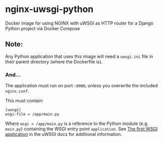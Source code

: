 # nginx-uwsgi-python
Docker image for using NGINX with uWSGI as HTTP router for a Django Python project via Docker Compose

## Note:
Any Python application that uses this image will need a ```uwsgi.ini``` file in their parent directory (where the Dockerfile is).
### And...
The application must run on port ```:8080```, unless you overwrite the included ```nginx.conf```.

This must contain:

    [uwsgi]
    wsgi-file = /app/main.py

Where ```wsgi = /app/main.py``` is a reference to the Python module (e.g. ```main.py```) containing the WSGI entry point ```application```. 
See [The first WSGI application](http://uwsgi-docs.readthedocs.io/en/latest/WSGIquickstart.html#the-first-wsgi-application) 
in the uWSGI docs for additional information.